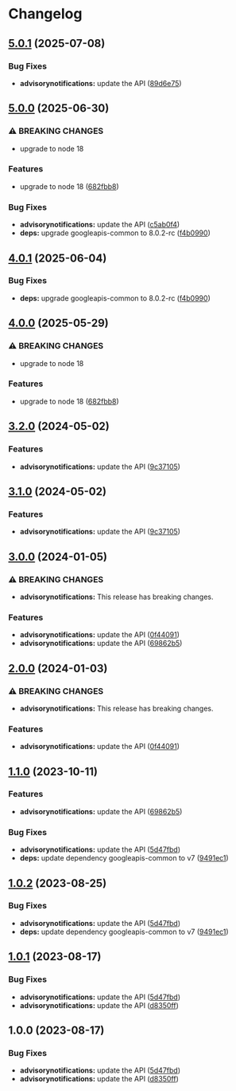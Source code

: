 # Changelog

## [5.0.1](https://github.com/googleapis/google-api-nodejs-client/compare/advisorynotifications-v5.0.0...advisorynotifications-v5.0.1) (2025-07-08)


### Bug Fixes

* **advisorynotifications:** update the API ([89d6e75](https://github.com/googleapis/google-api-nodejs-client/commit/89d6e75df375e4f1ad3854ab8c9ae1e01531c28e))

## [5.0.0](https://github.com/googleapis/google-api-nodejs-client/compare/advisorynotifications-v4.0.1...advisorynotifications-v5.0.0) (2025-06-30)


### ⚠ BREAKING CHANGES

* upgrade to node 18

### Features

* upgrade to node 18 ([682fbb8](https://github.com/googleapis/google-api-nodejs-client/commit/682fbb869189ae92b3e9a194d37d0548af0c1f92))


### Bug Fixes

* **advisorynotifications:** update the API ([c5ab0f4](https://github.com/googleapis/google-api-nodejs-client/commit/c5ab0f4e98498407324d7bd72ad397aea881f44b))
* **deps:** upgrade googleapis-common to 8.0.2-rc ([f4b0990](https://github.com/googleapis/google-api-nodejs-client/commit/f4b099071040cfbcfe4a2e7d487d45ee93b369e0))

## [4.0.1](https://github.com/googleapis/google-api-nodejs-client/compare/advisorynotifications-v4.0.0...advisorynotifications-v4.0.1) (2025-06-04)


### Bug Fixes

* **deps:** upgrade googleapis-common to 8.0.2-rc ([f4b0990](https://github.com/googleapis/google-api-nodejs-client/commit/f4b099071040cfbcfe4a2e7d487d45ee93b369e0))

## [4.0.0](https://github.com/googleapis/google-api-nodejs-client/compare/advisorynotifications-v3.2.0...advisorynotifications-v4.0.0) (2025-05-29)


### ⚠ BREAKING CHANGES

* upgrade to node 18

### Features

* upgrade to node 18 ([682fbb8](https://github.com/googleapis/google-api-nodejs-client/commit/682fbb869189ae92b3e9a194d37d0548af0c1f92))

## [3.2.0](https://github.com/googleapis/google-api-nodejs-client/compare/advisorynotifications-v3.1.0...advisorynotifications-v3.2.0) (2024-05-02)


### Features

* **advisorynotifications:** update the API ([9c37105](https://github.com/googleapis/google-api-nodejs-client/commit/9c371058f141e1b30567a74d35245c0d116e9f02))

## [3.1.0](https://github.com/googleapis/google-api-nodejs-client/compare/advisorynotifications-v3.0.0...advisorynotifications-v3.1.0) (2024-05-02)


### Features

* **advisorynotifications:** update the API ([9c37105](https://github.com/googleapis/google-api-nodejs-client/commit/9c371058f141e1b30567a74d35245c0d116e9f02))

## [3.0.0](https://github.com/googleapis/google-api-nodejs-client/compare/advisorynotifications-v2.0.0...advisorynotifications-v3.0.0) (2024-01-05)


### ⚠ BREAKING CHANGES

* **advisorynotifications:** This release has breaking changes.

### Features

* **advisorynotifications:** update the API ([0f44091](https://github.com/googleapis/google-api-nodejs-client/commit/0f440919dd1046ca5d0ea86233513958eed59602))
* **advisorynotifications:** update the API ([69862b5](https://github.com/googleapis/google-api-nodejs-client/commit/69862b5ad3bee47af15183dcfe04ea4079689cab))

## [2.0.0](https://github.com/googleapis/google-api-nodejs-client/compare/advisorynotifications-v1.1.0...advisorynotifications-v2.0.0) (2024-01-03)


### ⚠ BREAKING CHANGES

* **advisorynotifications:** This release has breaking changes.

### Features

* **advisorynotifications:** update the API ([0f44091](https://github.com/googleapis/google-api-nodejs-client/commit/0f440919dd1046ca5d0ea86233513958eed59602))

## [1.1.0](https://github.com/googleapis/google-api-nodejs-client/compare/advisorynotifications-v1.0.2...advisorynotifications-v1.1.0) (2023-10-11)


### Features

* **advisorynotifications:** update the API ([69862b5](https://github.com/googleapis/google-api-nodejs-client/commit/69862b5ad3bee47af15183dcfe04ea4079689cab))


### Bug Fixes

* **advisorynotifications:** update the API ([5d47fbd](https://github.com/googleapis/google-api-nodejs-client/commit/5d47fbd05f937c4b94222b8ee76ccf417dc545c7))
* **deps:** update dependency googleapis-common to v7 ([9491ec1](https://github.com/googleapis/google-api-nodejs-client/commit/9491ec1cdc3c413e7d73edcfcd59cf5c28a7c855))

## [1.0.2](https://github.com/googleapis/google-api-nodejs-client/compare/advisorynotifications-v1.0.1...advisorynotifications-v1.0.2) (2023-08-25)


### Bug Fixes

* **advisorynotifications:** update the API ([5d47fbd](https://github.com/googleapis/google-api-nodejs-client/commit/5d47fbd05f937c4b94222b8ee76ccf417dc545c7))
* **deps:** update dependency googleapis-common to v7 ([9491ec1](https://github.com/googleapis/google-api-nodejs-client/commit/9491ec1cdc3c413e7d73edcfcd59cf5c28a7c855))

## [1.0.1](https://github.com/googleapis/google-api-nodejs-client/compare/advisorynotifications-v1.0.0...advisorynotifications-v1.0.1) (2023-08-17)


### Bug Fixes

* **advisorynotifications:** update the API ([5d47fbd](https://github.com/googleapis/google-api-nodejs-client/commit/5d47fbd05f937c4b94222b8ee76ccf417dc545c7))
* **advisorynotifications:** update the API ([d8350ff](https://github.com/googleapis/google-api-nodejs-client/commit/d8350ff286fa5915713b6b894dd4ad513c414eff))

## 1.0.0 (2023-08-17)


### Bug Fixes

* **advisorynotifications:** update the API ([5d47fbd](https://github.com/googleapis/google-api-nodejs-client/commit/5d47fbd05f937c4b94222b8ee76ccf417dc545c7))
* **advisorynotifications:** update the API ([d8350ff](https://github.com/googleapis/google-api-nodejs-client/commit/d8350ff286fa5915713b6b894dd4ad513c414eff))
